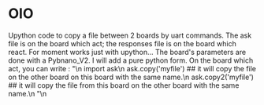 # OIO
Upython code to copy a file between 2 boards by uart commands.
The ask file is on the board which act; the responses file is on the board which react.
For moment works just with upython... The board's parameters are done with a Pybnano_V2. I will add a pure python form.
On the board which act, you can write :
"\n
import ask\n
ask.copy('myfile') ## it will copy the file on the other board on this board with the same name.\n
ask.copy2('myfile') ## it will copy the file from this board on the other board with the same name.\n
"\n

